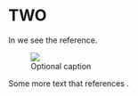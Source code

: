 # TWO

In <ref id="ref1"></ref> we see the reference.

<figure id="ref1">

<go run="." src="src/greet"></go>

<img src="assets/foo.png">

<figcaption>Optional caption</figcaption>

</figure>

<include src="simple/simple.md"></include>

Some more text that references <ref id="ref1"></ref>.

<foo></foo>
